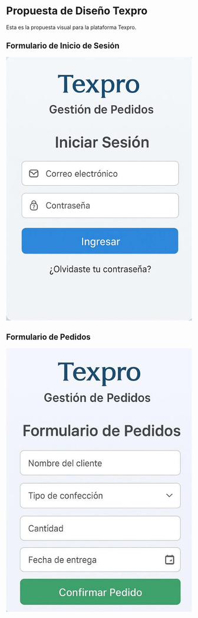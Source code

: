 # Propuesta de Diseño Texpro

Esta es la propuesta visual para la plataforma Texpro.


## Formulario de Inicio de Sesión
![Login Texpro](./iniciar-sesion.jpg)

## Formulario de Pedidos
![Pedidos Texpro](./formulario-de-pedidos.jpg)
